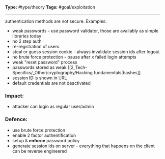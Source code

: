 **Type:** #type/theory
**Tags:** #goal/exploitation 

---

authentication methods are not secure.
Examples:
- weak passwords - use password validator, those are availably as simple libraries today
- no 2 step auth
- re-registration of users
- steal or guess session cookie - always invalidate session ids after logout
- no brute force protection - pause after x failed login attempts
- weak "reset password" process
- passwords stored as weak [[2_Tech-Specifics/_Other/cryptography/Hashing fundamentals|hashes]]
- session ID is shown in URL
- default credentials are not deactivated

### Impact:
- attacker can login as regular user/admin
### Defence:
-   use brute force protection
-   enable 2 factor authentification
-   setup & **enforce** password policy
- generate session ids on server - everything that happens on the client can be reverse engineered